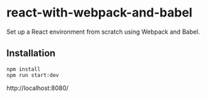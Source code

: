 # react-with-webpack-and-babel

Set up a React environment from scratch using Webpack and Babel.

## Installation

```
npm install
npm run start:dev
```

http://localhost:8080/